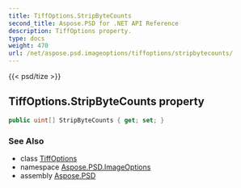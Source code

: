 ```yaml
---
title: TiffOptions.StripByteCounts
second_title: Aspose.PSD for .NET API Reference
description: TiffOptions property. 
type: docs
weight: 470
url: /net/aspose.psd.imageoptions/tiffoptions/stripbytecounts/
---
```

{{< psd/tize >}}
## TiffOptions.StripByteCounts property

```csharp
public uint[] StripByteCounts { get; set; }
```

### See Also

* class [TiffOptions](../)
* namespace [Aspose.PSD.ImageOptions](../../tiffoptions/)
* assembly [Aspose.PSD](../../../)


